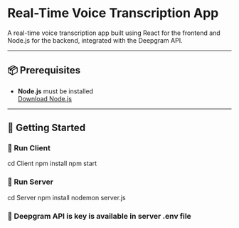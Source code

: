 # Real-Time Voice Transcription App

A real-time voice transcription app built using React for the frontend and Node.js for the backend, integrated with the Deepgram API.

---

## 📦 Prerequisites

- **Node.js** must be installed  
  [Download Node.js](https://nodejs.org/en/download)

---

## 🚀 Getting Started

### 🔹 Run Client
cd Client
npm install
npm start

### 🔹 Run Server
cd Server
npm install
nodemon server.js

### 🔹 Deepgram API is key is available in server .env file